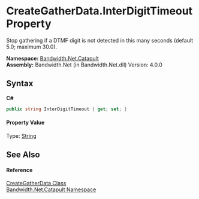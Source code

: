 ﻿# CreateGatherData.InterDigitTimeout Property 
 

Stop gathering if a DTMF digit is not detected in this many seconds (default 5.0; maximum 30.0).

**Namespace:**&nbsp;<a href ="N_Bandwidth_Net_Catapult.md">Bandwidth.Net.Catapult</a><br />**Assembly:**&nbsp;Bandwidth.Net (in Bandwidth.Net.dll) Version: 4.0.0

## Syntax

**C#**<br />
``` C#
public string InterDigitTimeout { get; set; }
```


#### Property Value
Type: <a href="http://msdn2.microsoft.com/en-us/library/s1wwdcbf" target="_blank">String</a>

## See Also


#### Reference
<a href ="T_Bandwidth_Net_Catapult_CreateGatherData.md">CreateGatherData Class</a><br /><a href ="N_Bandwidth_Net_Catapult.md">Bandwidth.Net.Catapult Namespace</a><br />